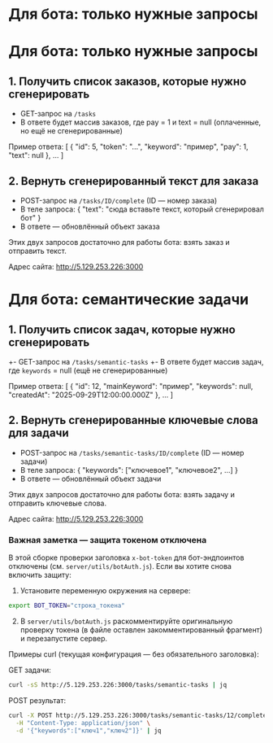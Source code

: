 # Для бота: только нужные запросы


# Для бота: только нужные запросы

## 1. Получить список заказов, которые нужно сгенерировать
- GET-запрос на `/tasks`
- В ответе будет массив заказов, где pay = 1 и text = null (оплаченные, но ещё не сгенерированные)

Пример ответа:
[
  {
    "id": 5,
    "token": "...",
    "keyword": "пример",
    "pay": 1,
    "text": null
  },
  ...
]

## 2. Вернуть сгенерированный текст для заказа
- POST-запрос на `/tasks/ID/complete` (ID — номер заказа)
- В теле запроса:
  {
    "text": "сюда вставьте текст, который сгенерировал бот"
  }
- В ответе — обновлённый объект заказа

Этих двух запросов достаточно для работы бота: взять заказ и отправить текст.

Адрес сайта: http://5.129.253.226:3000


# Для бота: семантические задачи

## 1. Получить список задач, которые нужно сгенерировать
+- GET-запрос на `/tasks/semantic-tasks`
+- В ответе будет массив задач, где `keywords` = null (ещё не сгенерированные)

Пример ответа:
[
  {
    "id": 12,
    "mainKeyword": "пример",
    "keywords": null,
    "createdAt": "2025-09-29T12:00:00.000Z"
  },
  ...
]

## 2. Вернуть сгенерированные ключевые слова для задачи
- POST-запрос на `/tasks/semantic-tasks/ID/complete` (ID — номер задачи)
- В теле запроса:
  {
    "keywords": ["ключевое1", "ключевое2", ...]
  }
- В ответе — обновлённый объект задачи

Этих двух запросов достаточно для работы бота: взять задачу и отправить ключевые слова.

Адрес сайта: http://5.129.253.226:3000


### Важная заметка — защита токеном отключена
В этой сборке проверки заголовка `x-bot-token` для бот-эндпоинтов отключены (см. `server/utils/botAuth.js`).
Если вы хотите снова включить защиту:

1) Установите переменную окружения на сервере:

```bash
export BOT_TOKEN="строка_токена"
```

2) В `server/utils/botAuth.js` раскомментируйте оригинальную проверку токена (в файле оставлен закомментированный фрагмент) и перезапустите сервер.

Примеры curl (текущая конфигурация — без обязательного заголовка):

GET задачи:

```bash
curl -sS http://5.129.253.226:3000/tasks/semantic-tasks | jq
```

POST результат:

```bash
curl -X POST http://5.129.253.226:3000/tasks/semantic-tasks/12/complete \
  -H "Content-Type: application/json" \
  -d '{"keywords":["ключ1","ключ2"]}' | jq
```
